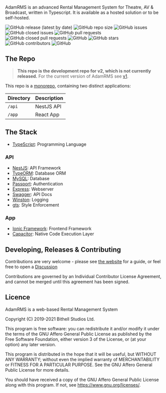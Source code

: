 AdamRMS is an advanced Rental Management System for Theatre, AV & Broadcast, written in Typescript. It is available as a hosted solution or to be self-hosted.

![GitHub release (latest by date)](https://img.shields.io/github/v/release/adam-rms/adam-rms-v2)
![GitHub repo size](https://img.shields.io/github/repo-size/adam-rms/adam-rms-v2)
![GitHub issues](https://img.shields.io/github/issues/adam-rms/adam-rms-v2)
![GitHub closed issues](https://img.shields.io/github/issues-closed/adam-rms/adam-rms-v2)
![GitHub pull requests](https://img.shields.io/github/issues-pr/adam-rms/adam-rms-v2)
![GitHub closed pull requests](https://img.shields.io/github/issues-pr-closed/adam-rms/adam-rms-v2)
![GitHub](https://img.shields.io/github/license/adam-rms/adam-rms-v2)
![GitHub stars](https://img.shields.io/github/stars/adam-rms/adam-rms-v2)
![GitHub contributors](https://img.shields.io/github/contributors/adam-rms/adam-rms-v2)
![GitHub](https://img.shields.io/github/release/adam-rms/adam-rms-v2/all)

## The Repo

> **This repo is the development repo for v2, which is not currently released.** For the current version of AdamRMS see [v1](https://github.com/adam-rms/adam-rms).

This repo is a [monorepo](https://www.atlassian.com/git/tutorials/monorepos), containing two distinct applications:

Directory|Description
:-----|:-----
`/api`|NestJS API
`/app`|React App

## The Stack

- [TypeScript](https://github.com/microsoft/TypeScript): Programming Language

### API

- [NestJS](https://github.com/nestjs/nest): API Framework
- [TypeORM](https://github.com/typeorm/typeorm): Database ORM
- [MySQL](https://github.com/mysqljs/mysql): Database
- [Passport](https://github.com/jaredhanson/passport): Authentication
- [Express](https://github.com/expressjs/express): Webserver
- [Swagger](https://github.com/swagger-api/swagger-ui): API Docs
- [Winston](https://github.com/winstonjs/winston): Logging
- [gts](https://github.com/google/gts): Style Enforcement

### App

- [Ionic Framework](https://github.com/ionic-team/ionic-framework): Frontend Framework
- [Capacitor](https://github.com/ionic-team/capacitor): Native Code Execution Layer

## Developing, Releases & Contributing 

Contributions are very welcome - please see [the website](https://adam-rms.com/contributing) for a guide, or feel free to open a [Discussion](https://github.com/adam-rms/adam-rms-v2/discussions)

Contributions are governed by an Individual Contributor License Agreement, and cannot be merged until this agreement has been signed.

## Licence

AdamRMS is a web-based Rental Management System

Copyright (C) 2019-2021 Bithell Studios Ltd.

This program is free software: you can redistribute it and/or modify
it under the terms of the GNU Affero General Public License as published
by the Free Software Foundation, either version 3 of the License, or
(at your option) any later version.

This program is distributed in the hope that it will be useful,
but WITHOUT ANY WARRANTY; without even the implied warranty of
MERCHANTABILITY or FITNESS FOR A PARTICULAR PURPOSE.  See the
GNU Affero General Public License for more details.

You should have received a copy of the GNU Affero General Public License
along with this program.  If not, see <https://www.gnu.org/licenses/>.